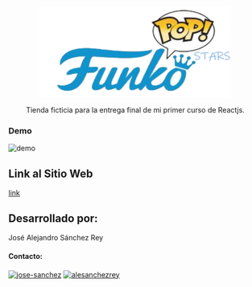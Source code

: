 <div align="center">
  <a href="#">
    <img src="src/funkologo.png" alt="Logo" width="380" height="180">
  </a>

  <p align="center">
    Tienda ficticia para la entrega final de mi primer curso de Reactjs.
  </p>
</div>

### Demo

![demo](https://github.com/alesanchezrey/tiendaSanchez/blob/main/src/animation.gif?raw=true)

## Link al Sitio Web 

[link](https://boutique4310.vercel.app/)

## Desarrollado por:

José Alejandro Sánchez Rey

<h4 align="left">Contacto:</h4>
<p align="left">
<a href="https://linkedin.com/in/jose-alejandro-sanchez-rey" target="blank"><img align="center" src="https://raw.githubusercontent.com/rahuldkjain/github-profile-readme-generator/master/src/images/icons/Social/linked-in-alt.svg" alt="jose-sanchez" height="20" width="30" /></a>
<a href="https://instagram.com/alesanchezrey" target="blank"><img align="center" src="https://raw.githubusercontent.com/rahuldkjain/github-profile-readme-generator/master/src/images/icons/Social/instagram.svg" alt="alesanchezrey" height="20" width="30" /></a>
</p>